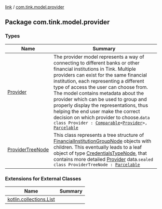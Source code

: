 [link](../index.md) / [com.tink.model.provider](./index.md)

## Package com.tink.model.provider

### Types

| Name | Summary |
|---|---|
| [Provider](-provider/index.md) | The provider model represents a way of connecting to different banks or other financial institutions in Tink. Multiple providers can exist for the same financial institution, each representing a different type of access the user can choose from. The model contains metadata about the provider which can be used to group and properly display the representations, thus helping the end user make the correct decision on which provider to choose.`data class Provider : `[`Comparable`](https://kotlinlang.org/api/latest/jvm/stdlib/kotlin/-comparable/index.html)`<`[`Provider`](-provider/index.md)`>, `[`Parcelable`](https://developer.android.com/reference/android/os/Parcelable.html) |
| [ProviderTreeNode](-provider-tree-node/index.md) | This class represents a tree structure of [FinancialInstitutionGroupNode](-provider-tree-node/-financial-institution-group-node/index.md) objects with children. This eventually leads to a leaf object of type [CredentialsTypeNode](-provider-tree-node/-credentials-type-node/index.md), that contains more detailed [Provider](-provider/index.md) data.`sealed class ProviderTreeNode : `[`Parcelable`](https://developer.android.com/reference/android/os/Parcelable.html) |

### Extensions for External Classes

| Name | Summary |
|---|---|
| [kotlin.collections.List](kotlin.collections.-list/index.md) |  |
